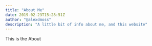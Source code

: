 ```yaml
---
title: "About Me"
date: 2019-02-23T15:28:51Z
author: "@alexdmoss"
description: "A little bit of info about me, and this website"
---
```


This is the About

